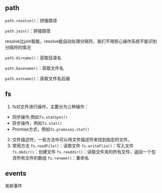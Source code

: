 ## path

`path.resolve()`：拼接路径

`path.join()`：拼接路径

resolve比join智能，resolve能自动处理分隔符，我们不用担心操作系统不能识别分隔符的情况

`path.dirname()`：获取目录名

`path.basename()`：获取文件名

`path.extname()`：获取文件名后缀



## fs

1. fs对文件进行操作，主要分为三种操作：

- 同步操作,例如`fs.statSync()`
- 异步操作，例如`fs.stat()`
- Promise方式，例如`fs.promises.stat()`

2. 文件描述符，一些方法中可以用文件描述符来找到指定的文件。
3. 常用方法
`fs.readFile()`：读取文件
`fs.writeFlie()`：写入文件
`fs.mkdir()`：创建文件
`fs.readdir()`：读取文件夹的所有文件，返回一个包含所有文件的数组
`fs.rename()`：重命名



## events

发射事件